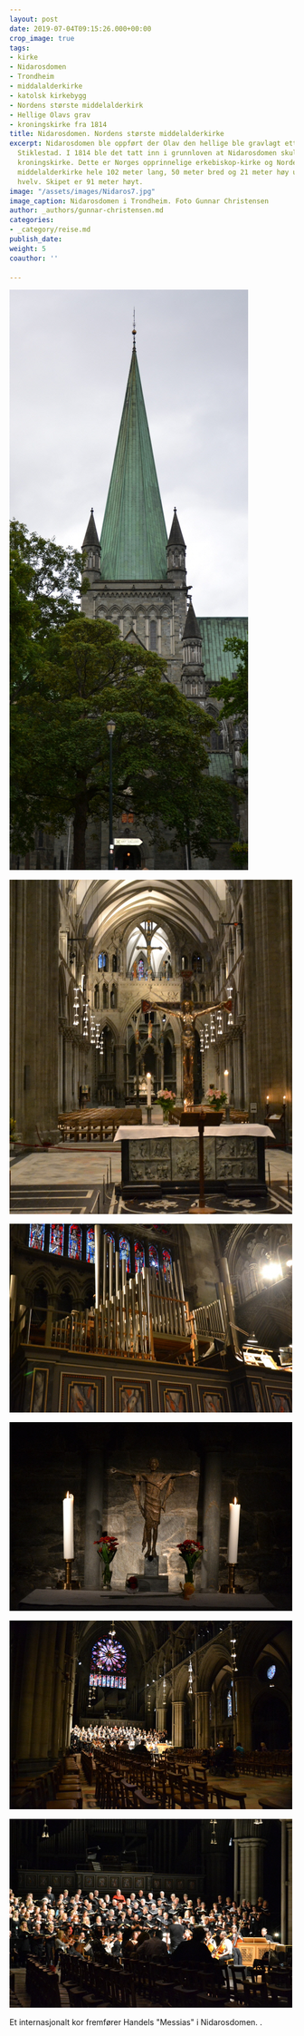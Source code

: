 ```yaml
---
layout: post
date: 2019-07-04T09:15:26.000+00:00
crop_image: true
tags:
- kirke
- Nidarosdomen
- Trondheim
- middalalderkirke
- katolsk kirkebygg
- Nordens største middelalderkirk
- Hellige Olavs grav
- kroningskirke fra 1814
title: Nidarosdomen. Nordens største middelalderkirke
excerpt: Nidarosdomen ble oppført der Olav den hellige ble gravlagt etter slaget på
  Stiklestad. I 1814 ble det tatt inn i grunnloven at Nidarosdomen skulle være landets
  kroningskirke. Dette er Norges opprinnelige erkebiskop-kirke og Nordens største
  middelalderkirke hele 102 meter lang, 50 meter bred og 21 meter høy under skipets
  hvelv. Skipet er 91 meter høyt.
image: "/assets/images/Nidaros7.jpg"
image_caption: Nidarosdomen i Trondheim. Foto Gunnar Christensen
author: _authors/gunnar-christensen.md
categories:
- _category/reise.md
publish_date: 
weight: 5
coauthor: ''

---
```

![](/assets/images/Nidaros1.jpg)

![](/assets/images/Nidaros8.jpg)

![](/assets/images/Nidaros5.jpg)

![](/assets/images/Nidaros2.jpg)

![](/assets/images/Nidaros3.jpg)

![](/assets/images/Nidaros4.jpg)

Et internasjonalt kor fremfører Handels "Messias" i Nidarosdomen. .
